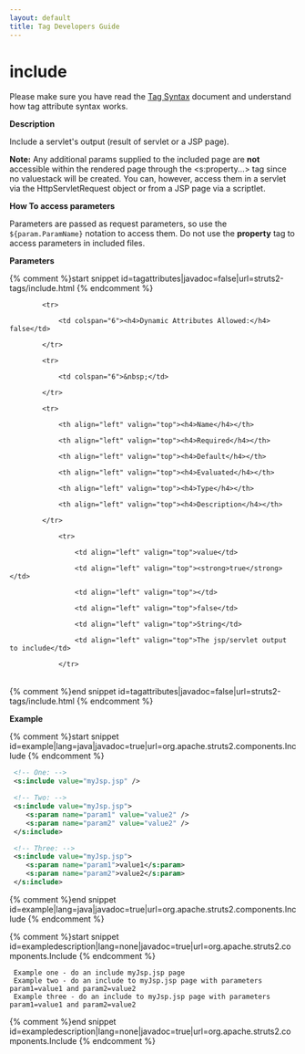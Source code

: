 ```yaml
---
layout: default
title: Tag Developers Guide
---
```


# include

Please make sure you have read the [Tag Syntax](tag-syntax.html) document and understand how tag attribute syntax works.

__Description__

Include a servlet's output (result of servlet or a JSP page).

**Note:** Any additional params supplied to the included page are **not**
 accessible within the rendered page through the \<s:property...\> tag
 since no valuestack will be created. You can, however, access them in a
 servlet via the HttpServletRequest object or from a JSP page via
 a scriptlet.

**How To access parameters**

Parameters are passed as request parameters, so use the `${param.ParamName}` notation to access them. Do not use the **property** tag to access parameters in included files.

__Parameters__

{% comment %}start snippet id=tagattributes|javadoc=false|url=struts2-tags/include.html {% endcomment %}
<table width="100%">

			<tr>

				<td colspan="6"><h4>Dynamic Attributes Allowed:</h4> false</td>

			</tr>

			<tr>

				<td colspan="6">&nbsp;</td>

			</tr>

			<tr>

				<th align="left" valign="top"><h4>Name</h4></th>

				<th align="left" valign="top"><h4>Required</h4></th>

				<th align="left" valign="top"><h4>Default</h4></th>

				<th align="left" valign="top"><h4>Evaluated</h4></th>

				<th align="left" valign="top"><h4>Type</h4></th>

				<th align="left" valign="top"><h4>Description</h4></th>

			</tr>

				<tr>

					<td align="left" valign="top">value</td>

					<td align="left" valign="top"><strong>true</strong></td>

					<td align="left" valign="top"></td>

					<td align="left" valign="top">false</td>

					<td align="left" valign="top">String</td>

					<td align="left" valign="top">The jsp/servlet output to include</td>

				</tr>

</table>
{% comment %}end snippet id=tagattributes|javadoc=false|url=struts2-tags/include.html {% endcomment %}

__Example__

{% comment %}start snippet id=example|lang=java|javadoc=true|url=org.apache.struts2.components.Include {% endcomment %}

```xml
 <!-- One: -->
 <s:include value="myJsp.jsp" />

 <!-- Two: -->
 <s:include value="myJsp.jsp">
    <s:param name="param1" value="value2" />
    <s:param name="param2" value="value2" />
 </s:include>

 <!-- Three: -->
 <s:include value="myJsp.jsp">
    <s:param name="param1">value1</s:param>
    <s:param name="param2">value2</s:param>
 </s:include>
```

{% comment %}end snippet id=example|lang=java|javadoc=true|url=org.apache.struts2.components.Include {% endcomment %}


{% comment %}start snippet id=exampledescription|lang=none|javadoc=true|url=org.apache.struts2.components.Include {% endcomment %}

```none
 Example one - do an include myJsp.jsp page
 Example two - do an include to myJsp.jsp page with parameters param1=value1 and param2=value2
 Example three - do an include to myJsp.jsp page with parameters param1=value1 and param2=value2

```

{% comment %}end snippet id=exampledescription|lang=none|javadoc=true|url=org.apache.struts2.components.Include {% endcomment %}
